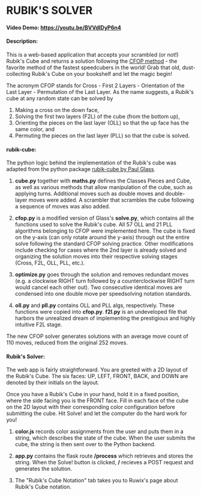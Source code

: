 
# RUBIK'S SOLVER
#### Video Demo: <https://youtu.be/BVVdIDyP6n4>
#### Description:

This is a web-based application that accepts your scrambled (or not!) Rubik's Cube and returns a solution following the [CFOP method](https://ruwix.com/the-rubiks-cube/advanced-cfop-fridrich/) - the favorite method of the fastest speedcubers in the world! Grab that old, dust-collecting Rubik's Cube on your bookshelf and let the magic begin!

The acronym CFOP stands for Cross - First 2 Layers - Orientation of the Last Layer - Permutation of the Last Layer. As the name suggests, a Rubik's cube at any random state can be solved by
1. Making a cross on the down face,
2. Solving the first two layers (F2L) of the cube (from the bottom up),
3. Orienting the pieces on the last layer (OLL) so that the up face has the same color, and
4. Permuting the pieces on the last layer (PLL) so that the cube is solved.

#### rubik-cube:

The python logic behind the implementation of the Rubik's cube was adapted from the python package [rubik-cube by Paul Glass](https://pypi.org/project/rubik-cube/).

1. **cube.py** together with **maths.py** defines the Classes Pieces and Cube, as well as various methods that allow manipulation of the cube, such as applying turns. Additional moves such as double moves and double-layer moves were added. A scrambler that scrambles the cube following a sequence of moves was also added.

2. **cfop.py** is a modified version of Glass's **solve.py**, which contains all the functions used to solve the Rubik's cube. All 57 OLL and 21 PLL algorithms belonging to CFOP were implemented here. The cube is fixed on the y-axis (can only rotate around the y-axis) through out the entire solve following the standard CFOP solving practice. Other modifications include checking for cases where the 2nd layer is already solved and organizing the solution moves into their respective solving stages (Cross, F2L, OLL, PLL, etc.).

3. **optimize.py** goes through the solution and removes redundant moves (e.g. a clockwise RIGHT turn followed by a counterclockwise RIGHT turn would cancel each other out). Two consecutive identical moves are condensed into one double move per speedsolving notation standards.

4. **oll.py** and **pll.py** contains OLL and PLL algs, respectively. These functions were copied into **cfop.py**. **f2l.py** is an undeveloped file that harbors the unrealized dream of implementing the prestigious and highly intuitive F2L stage.

The new CFOP solver generates solutions with an average move count of 110 moves, reduced from the original 252 moves.

#### Rubik's Solver:
The web app is fairly straightforward. You are greeted with a 2D layout of the Rubik's Cube. The six faces: UP, LEFT, FRONT, BACK, and DOWN are denoted by their initials on the layout.

Once you have a Rubik's Cube in your hand, hold it in a fixed position, where the side facing you is the FRONT face. Fill in each face of the cube on the 2D layout with their corresponding color configuration before submitting the cube. Hit Solve! and let the computer do the hard work for you!

1. **color.js** records color assignments from the user and puts them in a string, which describes the state of the cube. When the user submits the cube, the string is then sent over to the Python backend.

2. **app.py** contains the flask route **/process** which retrieves  and stores the string. When the Solve! button is clicked, **/** recieves a POST request and generates the solution.

3. The "Rubik's Cube Notation" tab takes you to Ruwix's page about Rubik's Cube notation.


